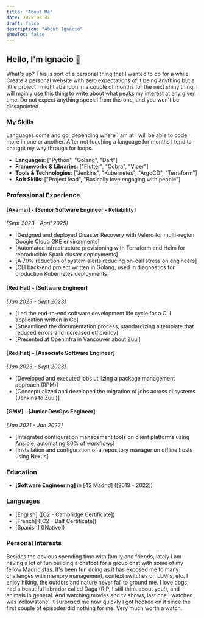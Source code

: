 ```yaml
---
title: "About Me"
date: 2025-03-31
draft: false
description: "About Ignacio"
showToc: false
---
```


## Hello, I'm Ignacio 👋

What's up? This is sort of a personal thing that I wanted to do for a while.
Create a personal website with zero expectations of it being anything but a little project I might abandon in a couple of months for the next shiny thing. 
I will mainly use this thing to write about what peaks my interest at any given time.
Do not expect anything special from this one, and you won't be dissapointed.

### My Skills
Languages come and go, depending where I am at I will be able to code more in one or another.
After not touching a language for months I tend to chatgpt my way through for loops.
- **Languages**: ["Python", "Golang", "Dart"]
- **Frameworks & Libraries**: ["Flutter", "Cobra", "Viper"]
- **Tools & Technologies**: ["Jenkins", "Kubernetes", "ArgoCD", "Terraform"]
- **Soft Skills**: ["Project lead", "Basically love engaging with people"]

### Professional Experience

#### [Akamai] - [Senior Software Engineer - Reliability]
*[Sept 2023 - April 2025]*
- [Designed and deployed Disaster Recovery with Velero for multi-region Google Cloud GKE environments]
- [Automated infrastructure provisioning with Terraform and Helm for reproducible Spark cluster deployments]
- [A 70% reduction of system alerts reducing on-call stress on engineers]
- [CLI back-end project written in Golang, used in diagnostics for production Kubernetes deployments]

#### [Red Hat] - [Software Engineer]
*[Jan 2023 - Sept 2023]*
- [Led the end-to-end software development life cycle for a CLI application written in Go]
- [Streamlined the documentation process, standardizing a template that reduced errors and increased efficiency]
- [Presented at OpenInfra in Vancouver about Zuul]

#### [Red Hat] - [Associate Software Engineer]
*[Jan 2023 - Sept 2023]*
- [Developed and executed jobs utilizing a package management approach (RPM)]
- [Conceptualized and developed the migration of jobs across ci systems (Jenkins to Zuul)]

#### [GMV] - [Junior DevOps Engineer]
*[Jan 2021 - Jan 2022]*
- [Integrated configuration management tools on client platforms using Ansible, automating 80% of workflows]
- [Installation and configuration of a repository manager on offline hosts using Nexus]
### Education

- **[Software Engineering]** in [42 Madrid] ([2019 - 2022])

### Languages

- [English] ([C2 - Cambridge Certificate])
- [French] ([C2 - Dalf Certificate])
- [Spanish] ([Native])

### Personal Interests

Besides the obvious spending time with family and friends, lately I am having a lot of fun building a chatbot for a group chat with some of my fellow Madridistas.
It's been fun doing as it has exposed me to many challenges with memory management, context switches on LLM's, etc.
I enjoy hiking, the outdors and nature never fail to ground me.
I love dogs, had a beautiful labrador called Daga (RIP, I still think about you!), and animals in general.
And watching movies and tv shows, last one I watched was Yellowstone. It surprised me how quickly I got hooked on it since the first couple of episodes did nothing for me. Very much worth a watch.


